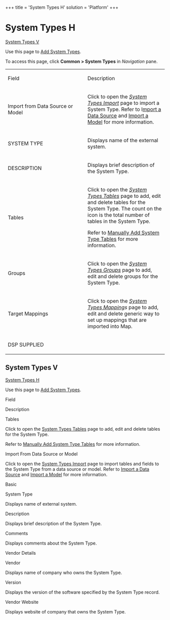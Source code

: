 +++
title = 'System Types H'
solution = 'Platform'
+++

# System Types H

[System Types V](#System_Types_V)

<div class="use">

Use this page to [Add System Types](../Use_Cases/Add_System_Types.htm).

</div>

To access this page, click <span style="font-weight: bold;">Common \>
System Types</span> in
<span style="font-style: italic;">Navigation</span> pane.

<table>
<colgroup>
<col style="width: 50%" />
<col style="width: 50%" />
</colgroup>
<tbody>
<tr class="odd">
<td><p>Field</p></td>
<td><p>Description</p></td>
</tr>
<tr class="even">
<td><p>Import from Data Source or Model</p></td>
<td><p>Click to open the <a href="System_Types_Import.htm"><em>System Types Import</em></a> page to import a System Type. Refer to I<a href="../Use_Cases/Import_a_Data_Source.htm">mport a Data Source</a> and <a href="../Use_Cases/Import%20a%20Model.htm">Import a Model</a> for more information.</p></td>
</tr>
<tr class="odd">
<td><p>SYSTEM TYPE</p></td>
<td><p>Displays name of the external system.</p></td>
</tr>
<tr class="even">
<td><p>DESCRIPTION</p></td>
<td><p>Displays brief description of the System Type.</p></td>
</tr>
<tr class="odd">
<td><p>Tables</p></td>
<td><p>Click to open the <span style="font-style: italic;"><a href="System_Types_Tables_H.htm">System Types Tables</a></span> page to add, edit and delete tables for the System Type. The count on the icon is the total number of tables in the System Type.</p>
<p>Refer to <a href="../Use_Cases/Manually_Add_System_Tables.htm">Manually Add System Type Tables</a> for more information.</p></td>
</tr>
<tr class="even">
<td><p>Groups</p></td>
<td><p>Click to open the <span style="font-style: italic;"><a href="System_Types_Groups.htm">System Types Groups</a></span> page to add, edit and delete groups for the System Type.</p></td>
</tr>
<tr class="odd">
<td><p>Target Mappings</p></td>
<td><p>Click to open the <span style="font-style: italic;"><a href="System_Types_Mappings.htm">System Types Mapping</a>s</span> page to add, edit and delete generic way to set up mappings that are imported into Map.</p></td>
</tr>
<tr class="even">
<td><p>DSP SUPPLIED</p></td>
<td></td>
</tr>
</tbody>
</table>

## <span id="System_Types_V"></span>System Types V

[System Types H](System_Types_H.htm)

<div class="use">

Use this page to [Add System Types](../Use_Cases/Add_System_Types.htm).

</div>

Field

Description

Tables

Click to open the [System Types Tables](System_Types_Tables_H.htm) page
to add, edit and delete tables for the System Type.

Refer to [Manually Add System Type
Tables](../Use_Cases/Manually_Add_System_Tables.htm) for more
information.

Import From Data Source or Model

Click to open the [System Types Import](System_Types_Import.htm) page to
import tables and fields to the System Type from a data source or model.
Refer to [Import a Data Source](../Use_Cases/Import_a_Data_Source.htm)
and [Import a Model](../Use_Cases/Import%20a%20Model.htm) for more
information.

Basic

System Type

Displays name of external system.

Description

Displays brief description of the System Type.

Comments

Displays comments about the System Type.

Vendor Details

Vendor

Displays name of company who owns the System Type.

Version

Displays the version of the software specified by the System Type
record. 

Vendor Website

Displays website of company that owns the System Type.
